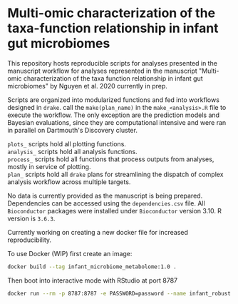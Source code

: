 # Multi-omic characterization of the taxa-function relationship in infant gut microbiomes

This repository hosts reproducible scripts for analyses presented in the manuscript workflow for analyses represented in the manuscript "Multi-omic characterization of the taxa function relationship in infant gut microbiomes" by Nguyen et al. 2020 currently in prep.  

Scripts are organized into modularized functions and fed into workflows designed in `drake`. call the `make(plan_name)` in the `make_<analysis>.R` file to execute the workflow. The only exception are the prediction models and Bayesian evaluations, since they are computational intensive and were ran in parallel on Dartmouth's Discovery cluster.     

`plots_` scripts hold all plotting functions.      
`analysis_` scripts hold all analysis functions.       
`process_` scripts hold all functions that process outputs from analyses, mostly in service of plotting.    
`plan_` scripts hold all `drake` plans for streamlining the dispatch of complex analysis workflow across multiple targets.    

No data is currently provided as the manuscript is being prepared. Dependencies can be accessed using the `dependencies.csv` file. All `Bioconductor` packages were installed under `Bioconductor` version 3.10. R version is `3.6.3`.  

Currently working on creating a new docker file for increased reproducibility. 

To use Docker (WIP) first create an image:  
```bash
docker build --tag infant_microbiome_metabolome:1.0 .
```
Then boot into interactive mode with RStudio at port 8787
```bash
docker run --rm -p 8787:8787 -e PASSWORD=password --name infant_robust infant_microbiome_metabolome:1.0
```
